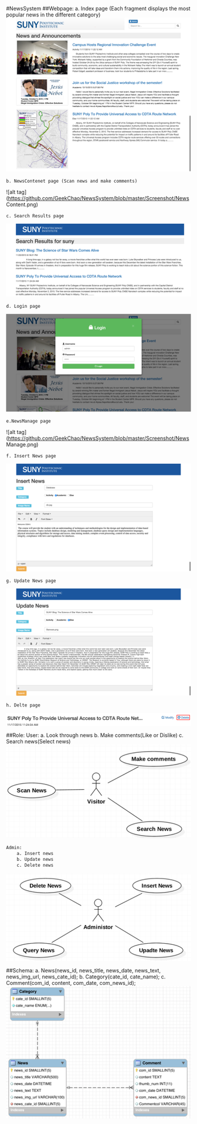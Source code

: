 #NewsSystem
##Webpage:
	a. Index page (Each fragment displays the most popular news in the different category)
![alt tag](https://github.com/GeekChao/NewsSystem/blob/master/Screenshot/index.png)

	b. NewsContenet page (Scan news and make comments)
![alt tag](https://github.com/GeekChao/NewsSystem/blob/master/Screenshot/News Content.png)

	c. Search Results page
![alt tag](https://github.com/GeekChao/NewsSystem/blob/master/Screenshot/Search.png)

	d. Login page
![alt tag](https://github.com/GeekChao/NewsSystem/blob/master/Screenshot/log.png)

	e.NewsManage page
![alt tag](https://github.com/GeekChao/NewsSystem/blob/master/Screenshot/News Manage.png)

	f. Insert News page
![alt tag](https://github.com/GeekChao/NewsSystem/blob/master/Screenshot/InsertNews.png)

	g. Update News page
![alt tag](https://github.com/GeekChao/NewsSystem/blob/master/Screenshot/UpdateNews.png)

	h. Delte page
![alt tag](https://github.com/GeekChao/NewsSystem/blob/master/Screenshot/Delete.png)

##Role:
	User: 
		a. Look through news
		b. Make comments(Like or Dislike)
		c. Search news(Select news)
![alt tag](https://github.com/GeekChao/NewsSystem/blob/master/Screenshot/user.png)

	Admin:
		a. Insert news
		b. Update news
		c. Delete news
![alt tag](https://github.com/GeekChao/NewsSystem/blob/master/Screenshot/administrator.png)


##Schema:
	a. News(news_id, news_title, news_date, news_text, news_img_url, news_cate_id);
	b. Category(cate_id, cate_name);
	c. Comment(com_id, content, com_date, com_news_id);
![alt tag](https://github.com/GeekChao/NewsSystem/blob/master/Screenshot/ER.png)

